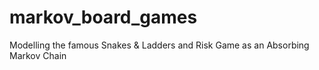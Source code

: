 # markov_board_games
Modelling the famous Snakes &amp; Ladders and Risk Game as an Absorbing Markov Chain

